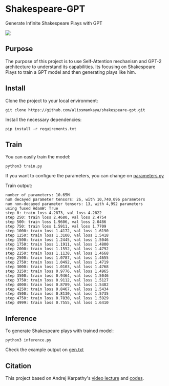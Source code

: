# Shakespeare-GPT

Generate Infinite Shakespeare Plays with GPT


<img src='https://upload.wikimedia.org/wikipedia/commons/thumb/a/a2/Shakespeare.jpg/240px-Shakespeare.jpg'>

## Purpose

The purpose of this project is to use Self-Attention mechanism and GPT-2 architecture to understand its capabilities. Its focusing on Shakespeare Plays to train a GPT model and then generating plays like him.

## Install

Clone the project to your local environment:

```
git clone https://github.com/aliosmankaya/shakespeare-gpt.git
```

Install the necessary dependencies:

```
pip install -r requirements.txt
```

## Train

You can easily train the model:

```
python3 train.py
```

If you want to configure the parameters, you can change on [parameters.py](parameters.py)

Train output:

```
number of parameters: 10.65M
num decayed parameter tensors: 26, with 10,740,096 parameters
num non-decayed parameter tensors: 13, with 4,992 parameters
using fused AdamW: True
step 0: train loss 4.2873, val loss 4.2822
step 250: train loss 2.4680, val loss 2.4754
step 500: train loss 1.9606, val loss 2.0486
step 750: train loss 1.5911, val loss 1.7709
step 1000: train loss 1.4172, val loss 1.6190
step 1250: train loss 1.3100, val loss 1.5418
step 1500: train loss 1.2445, val loss 1.5046
step 1750: train loss 1.1911, val loss 1.4800
step 2000: train loss 1.1552, val loss 1.4792
step 2250: train loss 1.1138, val loss 1.4668
step 2500: train loss 1.0787, val loss 1.4655
step 2750: train loss 1.0492, val loss 1.4719
step 3000: train loss 1.0103, val loss 1.4768
step 3250: train loss 0.9776, val loss 1.4965
step 3500: train loss 0.9464, val loss 1.5046
step 3750: train loss 0.9112, val loss 1.5127
step 4000: train loss 0.8789, val loss 1.5482
step 4250: train loss 0.8467, val loss 1.5434
step 4500: train loss 0.8130, val loss 1.5735
step 4750: train loss 0.7830, val loss 1.5929
step 4999: train loss 0.7555, val loss 1.6410
```

## Inference

To generate Shakespeare plays with trained model:

```
python3 inference.py
```

Check the example output on [gen.txt](gen.txt)

## Citation

This project based on Andrej Karpathy's [video lecture](https://www.youtube.com/watch?v=kCc8FmEb1nY) and [codes](https://github.com/karpathy/nanoGPT).